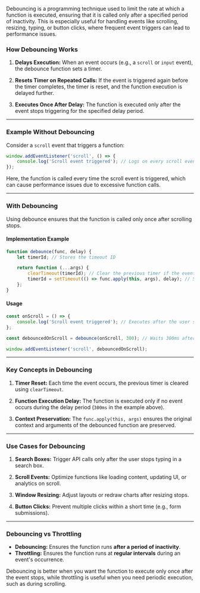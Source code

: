 Debouncing is a programming technique used to limit the rate at which a function is executed, ensuring that it is called only after a specified period of inactivity. This is especially useful for handling events like scrolling, resizing, typing, or button clicks, where frequent event triggers can lead to performance issues.

### **How Debouncing Works**

1. **Delays Execution:**
   When an event occurs (e.g., a `scroll` or `input` event), the debounce function sets a timer.
   
2. **Resets Timer on Repeated Calls:**
   If the event is triggered again before the timer completes, the timer is reset, and the function execution is delayed further.

3. **Executes Once After Delay:**
   The function is executed only after the event stops triggering for the specified delay period.

---

### **Example Without Debouncing**
Consider a `scroll` event that triggers a function:

```javascript
window.addEventListener('scroll', () => {
    console.log('Scroll event triggered'); // Logs on every scroll event
});
```

Here, the function is called every time the scroll event is triggered, which can cause performance issues due to excessive function calls.

---

### **With Debouncing**
Using debounce ensures that the function is called only once after scrolling stops.

#### **Implementation Example**
```javascript
function debounce(func, delay) {
    let timerId; // Stores the timeout ID

    return function (...args) {
        clearTimeout(timerId); // Clear the previous timer if the event occurs again
        timerId = setTimeout(() => func.apply(this, args), delay); // Set a new timer
    };
}
```

#### **Usage**
```javascript
const onScroll = () => {
    console.log('Scroll event triggered'); // Executes after the user stops scrolling
};

const debouncedOnScroll = debounce(onScroll, 300); // Waits 300ms after scrolling stops

window.addEventListener('scroll', debouncedOnScroll);
```

---

### **Key Concepts in Debouncing**

1. **Timer Reset:**
   Each time the event occurs, the previous timer is cleared using `clearTimeout`.

2. **Function Execution Delay:**
   The function is executed only if no event occurs during the delay period (`300ms` in the example above).

3. **Context Preservation:**
   The `func.apply(this, args)` ensures the original context and arguments of the debounced function are preserved.

---

### **Use Cases for Debouncing**
1. **Search Boxes:**
   Trigger API calls only after the user stops typing in a search box.

2. **Scroll Events:**
   Optimize functions like loading content, updating UI, or analytics on scroll.

3. **Window Resizing:**
   Adjust layouts or redraw charts after resizing stops.

4. **Button Clicks:**
   Prevent multiple clicks within a short time (e.g., form submissions).

---

### **Debouncing vs Throttling**
- **Debouncing:** Ensures the function runs **after a period of inactivity**.
- **Throttling:** Ensures the function runs at **regular intervals** during an event's occurrence.

Debouncing is better when you want the function to execute only once after the event stops, while throttling is useful when you need periodic execution, such as during scrolling.

